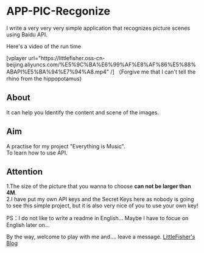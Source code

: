 # APP-PIC-Recgonize
I write a very very very simple application that recognizes picture scenes using Baidu API.    

Here's a video of the run time

[vplayer url="https:\/\/littlefisher.oss-cn-beijing.aliyuncs.com\/%E5%9C%BA%E6%99%AF%E8%AF%86%E5%88%ABAPI%E5%BA%94%E7%94%A8.mp4"  /]
（Forgive me that I can't tell the rhino from the hippopotamus)

## About
It can help you Identify the content and scene of the images.    

## Aim
A practise for my project "Everything is Music".    
To learn how to use API.    

## Attention
1.The size of the picture that you wanna to choose **can not be larger than 4M**.     
2.I have put my own API keys and the Secret Keys here as nobody is going to see this simple project, but it is also very nice of you to use your own key!

PS：I do not like to write a readme in English... Maybe I have to focue on English later on...

By the way, welcome to play with me and.... leave a message. [LittleFisher's Blog](https://www.littlefisher.cn/)
